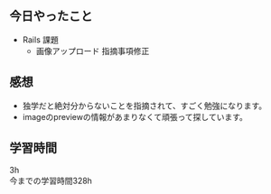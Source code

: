 ## 今日やったこと
- Rails 課題
  - 画像アップロード 指摘事項修正
## 感想
- 独学だと絶対分からないことを指摘されて、すごく勉強になります。
- imageのpreviewの情報があまりなくて頑張って探しています。 

## 学習時間
3h  
今までの学習時間328h 

